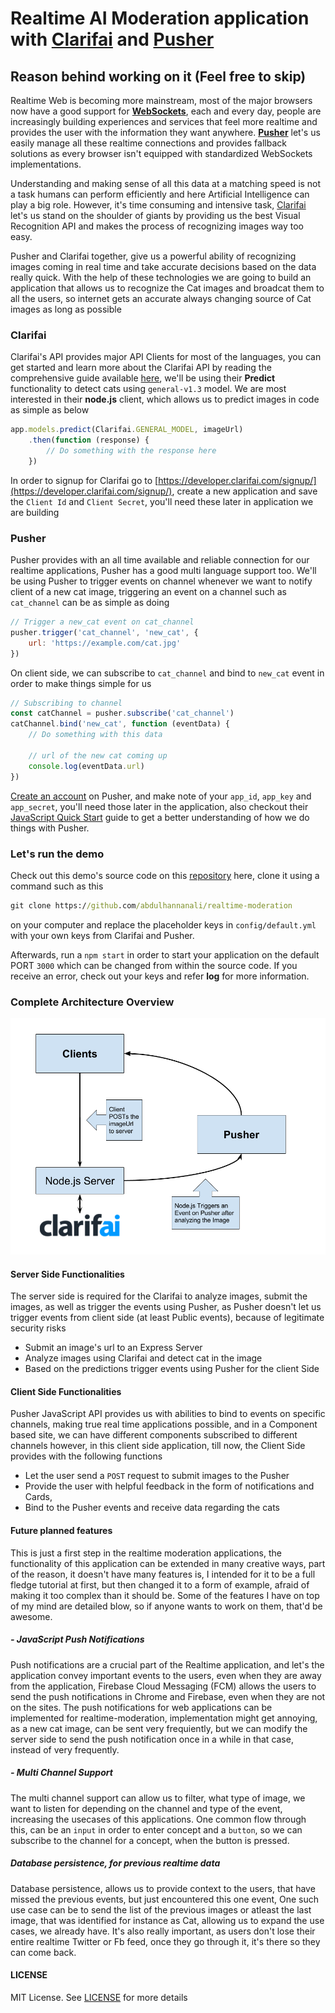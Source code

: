 # Realtime AI Moderation application with [Clarifai](https://clarifai.com) and [Pusher](https://pusher.com)

## Reason behind working on it (Feel free to skip)

Realtime Web is becoming more mainstream, most of the major browsers
now have a good support for [**WebSockets**](https://goo.gl/fn6c2h), each and every day, 
people are increasingly building experiences and services that feel more realtime and
provides the user with the information they want anywhere. **[Pusher](https://pusher.com)** let's us easily manage all these realtime connections and provides fallback solutions as every browser isn't equipped with standardized WebSockets implementations.

Understanding and making sense of all this data at a matching speed is not a task humans can perform efficiently and here Artificial Intelligence can play a big role. However, it's time consuming and intensive task, [Clarifai](https://clarifai.com) let's us stand on the shoulder of giants by providing us the best Visual Recognition API and makes the process of recognizing images way too easy.

Pusher and Clarifai together, give us a powerful ability of recognizing images coming in real time and take accurate decisions based on the data really quick. With the help of these technologies we are going to build an application that allows us to recognize the Cat images and broadcat them to all the users, so internet gets an accurate always changing source of Cat images as long as possible

### Clarifai

Clarifai's API provides major API Clients for most of the languages, you can get started and learn more about the Clarifai API by reading the comprehensive guide available [here](https://developer.clarifai.com/guide/#getting-started), we'll be using their **Predict** functionality to detect cats using `general-v1.3` model. We are most interested in their **node.js** client, which allows us to predict images in code as simple as below

```js
app.models.predict(Clarifai.GENERAL_MODEL, imageUrl)
    .then(function (response) {
        // Do something with the response here 
    })
```

In order to signup for Clarifai go to [https://developer.clarifai.com/signup/](https://developer.clarifai.com/signup/), create a new application and save the `Client Id` and `Client Secret`, you'll need these later in application we are building

### Pusher

Pusher provides with an all time available and reliable connection for our realtime applications, Pusher has a good multi language support too. We'll be using Pusher to trigger events on channel whenever we want to notify client of a new cat image, triggering an event on a channel such as `cat_channel` can be as simple as doing

```js
// Trigger a new_cat event on cat_channel
pusher.trigger('cat_channel', 'new_cat', {
    url: 'https://example.com/cat.jpg'
})

```

On client side, we can subscribe to `cat_channel` and bind to `new_cat` event in order to make things simple for us

```js
// Subscribing to channel 
const catChannel = pusher.subscribe('cat_channel')
catChannel.bind('new_cat', function (eventData) {
    // Do something with this data

    // url of the new cat coming up
    console.log(eventData.url)
})

```

[Create an account](https://dashboard.pusher.com/accounts/sign_up) on Pusher, and make note of your `app_id`, `app_key` and `app_secret`, you'll need those later in the application, also checkout their [JavaScript Quick Start](https://pusher.com/docs/javascript_quick_start) guide to get a better understanding of how we do things with Pusher.

### Let's run the demo

Check out this demo's source code on this [repository](https://github.com/abdulhannanali/realtime-moderation)
here, clone it using a command such as this

```bat
git clone https://github.com/abdulhannanali/realtime-moderation
```

on your computer and replace the placeholder keys in `config/default.yml`
with your own keys from Clarifai and Pusher.

Afterwards, run a `npm start` in order to start your application on the default PORT `3000` which can be changed from within the source code. If you receive an error, check out your keys and refer **log** for more information. 


### Complete Architecture Overview
![Architecuture of Realtime Moderation Application](demoData/arch.png)

#### Server Side Functionalities

The server side is required for the Clarifai to analyze images, submit the images, as well as trigger the 
events using Pusher, as Pusher doesn't let us trigger events from client side (at least Public events), because of legitimate security risks

- Submit an image's url to an Express Server
- Analyze images using Clarifai and detect cat in the image
- Based on the predictions trigger events using Pusher for the client Side

#### Client Side Functionalities

Pusher JavaScript API provides us with abilities to bind to events on specific channels, making true real time applications possible, and in a Component based site, we can have different components subscribed to different channels however, in this client side application, till now, the Client Side provides with the following functions 

- Let the user send a `POST` request to submit images to the Pusher
- Provide the user with helpful feedback in the form of notifications and Cards,
- Bind to the Pusher events and receive data regarding the cats

#### Future planned features
This is just a first step in the realtime moderation applications, the functionality of this application can be extended in many creative ways, part of the reason, it doesn't have many features is, I intended for it to be a full fledge tutorial at first, but then changed it to a form of example, afraid of making it too complex than it should be. Some of the features I have on top of my mind are detailed blow, so if anyone wants to work on them, that'd be awesome.

##### - JavaScript Push Notifications
Push notifications are a crucial part of the Realtime application, and let's the application convey important events
to the users, even when they are away from the application, Firebase Cloud Messaging (FCM) allows the users to send the push notifications in Chrome and Firebase, even when they are not on the sites. The push notifications for web applications can be implemented for realtime-moderation, implementation might get annoying, as a new cat image, can be sent very frequiently, but we can modify the server side to send the push notification once in a while in that case, instead of very frequently.

 
##### - Multi Channel Support
The multi channel support can allow us to filter, what type of image, we want to listen for depending on the channel and type of the event, increasing the usecases of this applications. One common flow through this, can be an `input` in order to enter concept and a `button`, so we can subscribe to the channel for a concept, when the button is pressed. 

##### Database persistence, for previous realtime data
Database persistence, allows us to provide context to the users, that have missed the previous events, but just encountered this one event, One such use case can be to send the list of the previous images or atleast the last image, that was identified for instance as Cat, allowing us to expand the use cases, we already have. It's also really important, as users don't lose their entire realtime Twitter or Fb feed, once they go through it, it's there so they can come back.


#### LICENSE
MIT License. See [LICENSE](LICENSE) for more details
